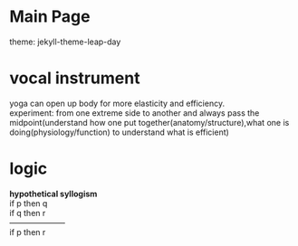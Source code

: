 # Main Page
theme: jekyll-theme-leap-day
# vocal instrument
yoga can open up body for more elasticity and efficiency.<br>
experiment: from one extreme side to another and always pass the midpoint(understand how one put together(anatomy/structure),what one is doing(physiology/function) to understand what is efficient)
# logic
<b>hypothetical syllogism</b>
<br>if p then q
<br>if q then r
<br>———————
<br>if p then r
